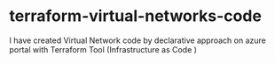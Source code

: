 # terraform-virtual-networks-code
I have created Virtual Network code by declarative approach on azure portal with Terraform Tool (Infrastructure as Code )
